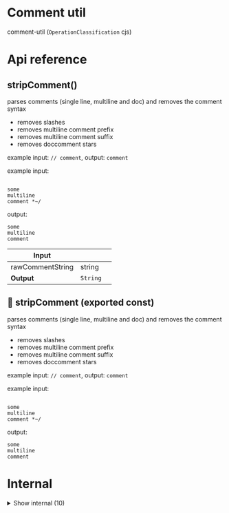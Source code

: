 # Comment util

comment-util (`OperationClassification` cjs)



# Api reference

## stripComment()

parses comments (single line, multiline and doc) and removes the comment syntax

- removes slashes
- removes multiline comment prefix
- removes multiline comment suffix
- removes doccomment stars

example input: `// comment`, output: `comment`

example input:
```

some
multiline
comment *~/
```
output:
```
some
multiline
comment
```


| Input      |    |    |
| ---------- | -- | -- |
| rawCommentString | string |  |
| **Output** | `String`   |    |



## 📄 stripComment (exported const)

parses comments (single line, multiline and doc) and removes the comment syntax

- removes slashes
- removes multiline comment prefix
- removes multiline comment suffix
- removes doccomment stars

example input: `// comment`, output: `comment`

example input:
```

some
multiline
comment *~/
```
output:
```
some
multiline
comment
```

# Internal

<details><summary>Show internal (10)</summary>
    
  # stripCommentEnd()

only strip slahes for single-line comments


| Input      |    |    |
| ---------- | -- | -- |
| trimmedLine | string |  |
| **Output** |    |    |



## stripCommentStart()

| Input      |    |    |
| ---------- | -- | -- |
| trimmedLine | string |  |
| **Output** |    |    |



## stripSlashes()

| Input      |    |    |
| ---------- | -- | -- |
| trimmedLine | string |  |
| **Output** |    |    |



## stripStar()

| Input      |    |    |
| ---------- | -- | -- |
| trimmedLine | string |  |
| **Output** |    |    |



## trim()

| Input      |    |    |
| ---------- | -- | -- |
| string | string |  |
| **Output** |    |    |



## 📄 stripCommentEnd (exported const)

## 📄 stripCommentStart (exported const)

## 📄 stripSlashes (exported const)

## 📄 stripStar (exported const)

## 📄 trim (exported const)

  </details>

